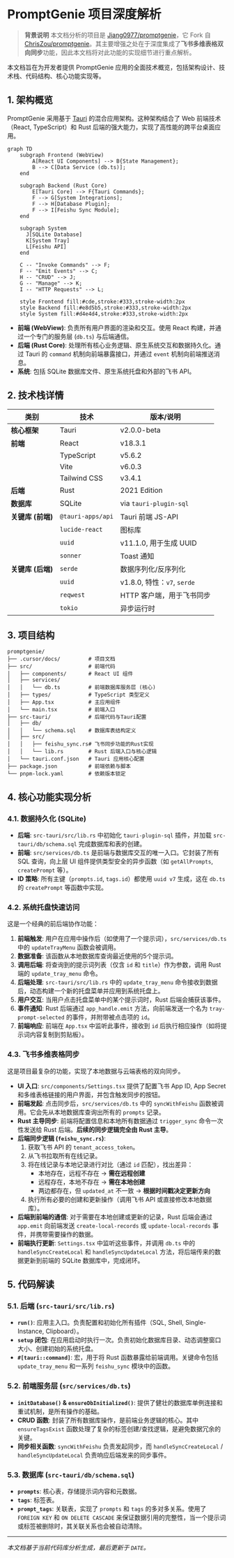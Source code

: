 # PromptGenie 项目深度解析

> **背景说明**
> 本文档分析的项目是 [Jiang0977/promptgenie](https://github.com/Jiang0977/promptgenie)，它 Fork 自 [ChrisZou/promptgenie](https://github.com/ChrisZou/promptgenie)。其主要增强之处在于深度集成了**飞书多维表格双向同步**功能，因此本文档将对此功能的实现细节进行重点解析。

本文档旨在为开发者提供 PromptGenie 应用的全面技术概览，包括架构设计、技术栈、代码结构、核心功能实现等。

## 1. 架构概览

PromptGenie 采用基于 [Tauri](https://tauri.app/) 的混合应用架构。这种架构结合了 Web 前端技术（React, TypeScript）和 Rust 后端的强大能力，实现了高性能的跨平台桌面应用。

```mermaid
graph TD
    subgraph Frontend (WebView)
        A[React UI Components] --> B{State Management};
        B --> C[Data Service (db.ts)];
    end

    subgraph Backend (Rust Core)
        E[Tauri Core] --> F{Tauri Commands};
        F --> G[System Integrations];
        F --> H[Database Plugin];
        F --> I[Feishu Sync Module];
    end
    
    subgraph System
      J[SQLite Database]
      K[System Tray]
      L[Feishu API]
    end

    C -- "Invoke Commands" --> F;
    F -- "Emit Events" --> C;
    H -- "CRUD" --> J;
    G -- "Manage" --> K;
    I -- "HTTP Requests" --> L;

    style Frontend fill:#cde,stroke:#333,stroke-width:2px
    style Backend fill:#e8d5b5,stroke:#333,stroke-width:2px
    style System fill:#d4e4d4,stroke:#333,stroke-width:2px

```

- **前端 (WebView)**: 负责所有用户界面的渲染和交互。使用 React 构建，并通过一个专门的服务层 (`db.ts`) 与后端通信。
- **后端 (Rust Core)**: 处理所有核心业务逻辑、原生系统交互和数据持久化。通过 Tauri 的 `command` 机制向前端暴露接口，并通过 `event` 机制向前端推送消息。
- **系统**: 包括 SQLite 数据库文件、原生系统托盘和外部的飞书 API。

## 2. 技术栈详情

| 类别 | 技术 | 版本/说明 |
| --- | --- | --- |
| **核心框架** | Tauri | v2.0.0-beta |
| **前端** | React | v18.3.1 |
| | TypeScript | v5.6.2 |
| | Vite | v6.0.3 |
| | Tailwind CSS | v3.4.1 |
| **后端** | Rust | 2021 Edition |
| **数据库** | SQLite | via `tauri-plugin-sql` |
| **关键库 (前端)** | `@tauri-apps/api` | Tauri 前端 JS-API |
| | `lucide-react` | 图标库 |
| | `uuid` | v11.1.0, 用于生成 UUID |
| | `sonner` | Toast 通知 |
| **关键库 (后端)** | `serde` | 数据序列化/反序列化 |
| | `uuid` | v1.8.0, 特性：`v7`, `serde` |
| | `reqwest` | HTTP 客户端，用于飞书同步 |
| | `tokio` | 异步运行时 |

## 3. 项目结构

```
promptgenie/
├── .cursor/docs/         # 项目文档
├── src/                  # 前端代码
│   ├── components/       # React UI 组件
│   ├── services/
│   │   └── db.ts         # 前端数据库服务层 (核心)
│   ├── types/            # TypeScript 类型定义
│   ├── App.tsx           # 主应用组件
│   └── main.tsx          # 前端入口
├── src-tauri/            # 后端代码与Tauri配置
│   ├── db/
│   │   └── schema.sql    # 数据库表结构定义
│   ├── src/
│   │   ├── feishu_sync.rs# 飞书同步功能的Rust实现
│   │   └── lib.rs        # Rust 后端入口与核心逻辑
│   └── tauri.conf.json   # Tauri 应用核心配置
├── package.json          # 前端依赖与脚本
└── pnpm-lock.yaml        # 依赖版本锁定
```

## 4. 核心功能实现分析

### 4.1. 数据持久化 (SQLite)

- **后端**: `src-tauri/src/lib.rs` 中初始化 `tauri-plugin-sql` 插件，并加载 `src-tauri/db/schema.sql` 完成数据库和表的创建。
- **前端**: `src/services/db.ts` 是前端与数据库交互的唯一入口。它封装了所有 SQL 查询，向上层 UI 组件提供类型安全的异步函数（如 `getAllPrompts`, `createPrompt` 等）。
- **ID 策略**: 所有主键（`prompts.id`, `tags.id`）都使用 `uuid v7` 生成，这在 `db.ts` 的 `createPrompt` 等函数中实现。

### 4.2. 系统托盘快速访问

这是一个经典的前后端协作功能：

1.  **前端触发**: 用户在应用中操作后（如使用了一个提示词），`src/services/db.ts` 中的 `updateTrayMenu` 函数会被调用。
2.  **数据准备**: 该函数从本地数据库查询最近使用的5个提示词。
3.  **调用后端**: 将查询到的提示词列表（仅含 `id` 和 `title`）作为参数，调用 Rust 端的 `update_tray_menu` 命令。
4.  **后端处理**: `src-tauri/src/lib.rs` 中的 `update_tray_menu` 命令接收到数据后，动态构建一个新的托盘菜单并应用到系统托盘上。
5.  **用户交互**: 当用户点击托盘菜单中的某个提示词时，Rust 后端会捕获该事件。
6.  **事件通知**: Rust 后端通过 `app_handle.emit` 方法，向前端发送一个名为 `tray-prompt-selected` 的事件，并附带被点击项的 `id`。
7.  **前端响应**: 前端在 `App.tsx` 中监听此事件，接收到 `id` 后执行相应操作（如将提示词内容复制到剪贴板）。

### 4.3. 飞书多维表格同步

这是项目最复杂的功能，实现了本地数据与云端表格的双向同步。

- **UI 入口**: `src/components/Settings.tsx` 提供了配置飞书 App ID, App Secret 和多维表格链接的用户界面，并包含触发同步的按钮。
- **前端发起**: 点击同步后，`src/services/db.ts` 中的 `syncWithFeishu` 函数被调用。它会先从本地数据库查询出所有的 `prompts` 记录。
- **Rust 主导同步**: 前端将配置信息和本地所有数据通过 `trigger_sync` 命令一次性发送给 Rust 后端。**后续的同步逻辑完全由 Rust 主导**。
- **后端同步逻辑 (`feishu_sync.rs`)**:
    1. 获取飞书 API 的 `tenant_access_token`。
    2. 从飞书拉取所有在线记录。
    3. 将在线记录与本地记录进行对比（通过 `id` 匹配），找出差异：
        - 本地存在，远程不存在 -> **需在远程创建**
        - 远程存在，本地不存在 -> **需在本地创建**
        - 两边都存在，但 `updated_at` 不一致 -> **根据时间戳决定更新方向**
    4. 执行所有必要的创建和更新操作（调用飞书 API 或直接修改本地数据库）。
- **后端到前端的通信**: 对于需要在本地创建或更新的记录，Rust 后端会通过 `app.emit` 向前端发送 `create-local-records` 或 `update-local-records` 事件，并携带需要操作的数据。
- **前端执行更新**: `Settings.tsx` 中监听这些事件，并调用 `db.ts` 中的 `handleSyncCreateLocal` 和 `handleSyncUpdateLocal` 方法，将后端传来的数据更新到前端的 SQLite 数据库中，完成闭环。

## 5. 代码解读

### 5.1. 后端 (`src-tauri/src/lib.rs`)

- **`run()`**: 应用主入口。负责配置和初始化所有插件（SQL, Shell, Single-Instance, Clipboard）。
- **`setup` 闭包**: 在应用启动时执行一次。负责初始化数据库目录、动态调整窗口大小、创建初始的系统托盘。
- **`#[tauri::command]`**: 宏，用于将 Rust 函数暴露给前端调用。关键命令包括 `update_tray_menu` 和一系列 `feishu_sync` 模块中的函数。

### 5.2. 前端服务层 (`src/services/db.ts`)

- **`initDatabase()` & `ensureDbInitialized()`**: 提供了健壮的数据库单例连接和重试机制，是所有操作的基础。
- **CRUD 函数**: 封装了所有数据库操作，是前端业务逻辑的核心。其中 `ensureTagsExist` 函数处理了复杂的标签创建/查找逻辑，是避免数据冗余的关键。
- **同步相关函数**: `syncWithFeishu` 负责发起同步，而 `handleSyncCreateLocal` / `handleSyncUpdateLocal` 负责响应后端发来的同步事件。

### 5.3. 数据库 (`src-tauri/db/schema.sql`)

- **`prompts`**: 核心表，存储提示词内容和元数据。
- **`tags`**: 标签表。
- **`prompt_tags`**: 关联表，实现了 `prompts` 和 `tags` 的多对多关系。使用了 `FOREIGN KEY` 和 `ON DELETE CASCADE` 来保证数据引用的完整性，当一个提示词或标签被删除时，其关联关系也会被自动清除。

---
*本文档基于当前代码库分析生成，最后更新于 `DATE`。* 